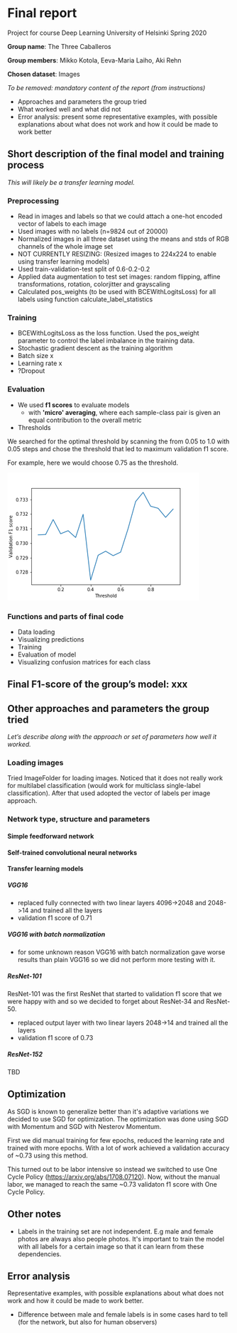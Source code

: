 # Final report
Project for course Deep Learning
University of Helsinki
Spring 2020

**Group name**: The Three Caballeros

**Group members**: Mikko Kotola, Eeva-Maria Laiho, Aki Rehn

**Chosen dataset**: Images

*To be removed: mandatory content of the report (from instructions)*
* Approaches and parameters the group tried
* What worked well and what did not
* Error analysis: present some representative examples, with possible explanations about what does not work and how it could be made to work better

## Short description of the final model and training process
*This will likely be a transfer learning model.*

### Preprocessing
* Read in images and labels so that we could attach a one-hot encoded vector of labels to each image
* Used images with no labels (n=9824 out of 20000)
* Normalized images in all three dataset using the means and stds of RGB channels of the whole image set
* NOT CURRENTLY RESIZING: (Resized images to 224x224 to enable using transfer learning models)
* Used train-validation-test split of 0.6-0.2-0.2
* Applied data augmentation to test set images: random flipping, affine transformations, rotation, colorjitter and grayscaling
* Calculated pos_weights (to be used with BCEWithLogitsLoss) for all labels using function calculate_label_statistics

### Training
* BCEWithLogitsLoss as the loss function. Used the pos_weight parameter to control the label imbalance in the training data.
* Stochastic gradient descent as the training algorithm
* Batch size x
* Learning rate x
* ?Dropout

### Evaluation
* We used **f1 scores** to evaluate models
  * with **'micro' averaging**, where each sample-class pair is given an equal contribution to the overall metric
* Thresholds

We searched for the optimal threshold by scanning the from 0.05 to 1.0 with 0.05 steps and chose the threshold that led to maximum validation f1 score.

For example, here we would choose 0.75 as the threshold.

![threshold_search.png](images/threshold_search.png)

### Functions and parts of final code
* Data loading
* Visualizing predictions
* Training
* Evaluation of model
* Visualizing confusion matrices for each class


## Final F1-score of the group’s model: xxx

## Other approaches and parameters the group tried
*Let’s describe along with the approach or set of parameters how well it worked.*

### Loading images
Tried ImageFolder for loading images. Noticed that it does not really work for multilabel classification (would work for multiclass single-label classification). After that used adopted the vector of labels per image approach.

### Network type, structure and parameters

#### Simple feedforward network

#### Self-trained convolutional neural networks

#### Transfer learning models

##### VGG16

* replaced fully connected with two linear layers 4096->2048 and 2048->14 and trained all the layers
* validation f1 score of 0.71

##### VGG16 with batch normalization

* for some unknown reason VGG16 with batch normalization gave worse results than plain VGG16 so we did not perform more testing with it.

##### ResNet-101

ResNet-101 was the first ResNet that started to validation f1 score that we were happy with and so we decided to forget about ResNet-34 and ResNet-50.

* replaced output layer with two linear layers 2048->14 and trained all the layers
* validation f1 score of 0.73

##### ResNet-152

TBD

## Optimization

As SGD is known to generalize better than it's adaptive variations we decided to use SGD for optimization. The optimization was done using SGD with Momentum and SGD with Nesterov Momentum.

First we did manual training for few epochs, reduced the learning rate and trained with more epochs. With a lot of work achieved a validation accuracy of ~0.73 using this method.

This turned out to be labor intensive so instead we switched to use One Cycle Policy (https://arxiv.org/abs/1708.07120). Now, without the manual labor, we managed to reach the same ~0.73 validaton f1 score with One Cycle Policy.

## Other notes
* Labels in the training set are not independent. E.g male and female photos are always also people photos. It's important to train the model with all labels for a certain image so that it can learn from these dependencies.

## Error analysis
Representative examples, with possible explanations about what does not work and how it could be made to work better.

- Difference between male and female labels is in some cases hard to tell (for the network, but also for human observers)
